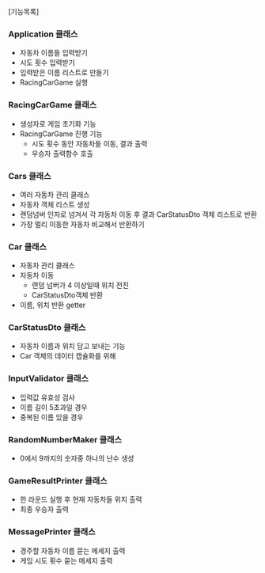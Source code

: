 [기능목록]

### Application 클래스
- 자동차 이름들 입력받기
- 시도 횟수 입력받기
- 입력받은 이름 리스트로 만들기
- RacingCarGame 실행

### RacingCarGame 클래스
- 생성자로 게임 초기화 기능
- RacingCarGame 진행 기능
  - 시도 횟수 동안 자동차들 이동, 결과 출력
  - 우승자 출력함수 호출

### Cars 클래스
- 여러 자동차 관리 클래스
- 자동차 객체 리스트 생성
- 랜덤넘버 인자로 넘겨서 각 자동차 이동 후 결과 CarStatusDto 객체 리스트로 반환
- 가장 멀리 이동한 자동차 비교해서 반환하기

### Car 클래스
- 자동차 관리 클래스
- 자동차 이동
  - 랜덤 넘버가 4 이상일때 위치 전진
  - CarStatusDto객체 반환
- 이름, 위치 반환 getter 

### CarStatusDto 클래스
- 자동차 이름과 위치 담고 보내는 기능
- Car 객체의 데이터 캡슐화를 위해

### InputValidator 클래스
- 입력값 유효성 검사
- 이름 길이 5초과일 경우
- 중복된 이름 있을 경우

### RandomNumberMaker 클래스
- 0에서 9까지의 숫자중 하나의 난수 생성

### GameResultPrinter 클래스
- 한 라운드 실행 후 현재 자동차들 위치 출력
- 최종 우승자 출력

### MessagePrinter 클래스
- 경주할 자동차 이름 묻는 메세지 출력
- 게임 시도 횟수 묻는 메세지 출력